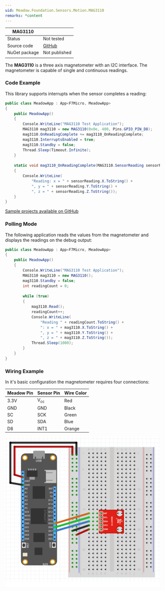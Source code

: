 ```yaml
---
uid: Meadow.Foundation.Sensors.Motion.MAG3110
remarks: *content
---
```


| MAG3110       |             |
|---------------|-------------|
| Status        | Not tested  |
| Source code   | [GitHub](https://github.com/WildernessLabs/Meadow.Foundation/tree/master/Source/Meadow.Foundation.Peripherals/Sensors.Motion.Mag3110) |
| NuGet package | Not published |
| | |

The **MAG3110** is a three axis magnetometer with an I2C interface. The magnetometer is capable of single and continuous readings.

### Code Example

This library supports interrupts when the sensor completes a reading:

```csharp
public class MeadowApp : App<F7Micro, MeadowApp>
{
    public MeadowApp()
    {
        Console.WriteLine("MAG3110 Test Application");
        MAG3110 mag3110 = new MAG3110(0x0e, 400, Pins.GPIO_PIN_D8);
        mag3110.OnReadingComplete += mag3110_OnReadingComplete;
        mag3110.InterruptsEnabled = true;
        mag3110.Standby = false;
        Thread.Sleep(Timeout.Infinite);
    }

    static void mag3110_OnReadingComplete(MAG3110.SensorReading sensorReading)
    {
        Console.WriteLine(
            "Reading: x = " + sensorReading.X.ToString() + 
            ", y = " + sensorReading.Y.ToString() + 
            ", z = " + sensorReading.Z.ToString());
    }
}
```

[Sample projects available on GitHub](https://github.com/WildernessLabs/Meadow.Foundation/tree/master/Source/Meadow.Foundation.Peripherals/Sensors.Motion.Mag3110/Samples/) 

### Polling Mode

The following application reads the values from the magnetometer and displays the readings on the debug output:

```csharp
public class MeadowApp : App<F7Micro, MeadowApp>
{
    public MeadowApp()
    {
        Console.WriteLine("MAG3110 Test Application");
        MAG3110 mag3110 = new MAG3110();
        mag3110.Standby = false;
        int readingCount = 0;

        while (true)
        {
            mag3110.Read();
            readingCount++;
            Console.WriteLine(
                "Reading " + readingCount.ToString() + 
                ": x = " + mag3110.X.ToString() + 
                ", y = " + mag3110.Y.ToString() + 
                ", z = " + mag3110.Z.ToString());
            Thread.Sleep(1000);
        }
    }
}
```

### Wiring Example

In it's basic configuration the magnetometer requires four connections:

| Meadow Pin   | Sensor Pin     | Wire Color |
|--------------|----------------|------------|
| 3.3V         | V<sub>cc</sub> | Red        |
| GND          | GND            | Black      |
| SC           | SCK            | Green      |
| SD           | SDA            | Blue       |
| D8           | INT1           | Orange     |

![](../../API_Assets/Meadow.Foundation.Sensors.Motion.MAG3110/MAG3110.svg)